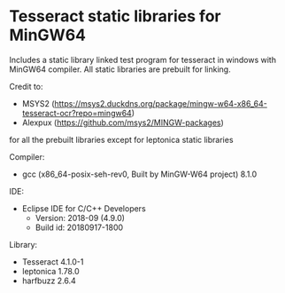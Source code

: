 # Tesseract static libraries for MinGW64
Includes a static library linked test program for tesseract in windows with MinGW64 compiler. All static libraries are prebuilt for linking. 

Credit to:
* MSYS2 (https://msys2.duckdns.org/package/mingw-w64-x86_64-tesseract-ocr?repo=mingw64)
* Alexpux (https://github.com/msys2/MINGW-packages) 

for all the prebuilt libraries except for leptonica static libraries

Compiler: 
- gcc (x86_64-posix-seh-rev0, Built by MinGW-W64 project) 8.1.0

IDE: 
* Eclipse IDE for C/C++ Developers
	* Version: 2018-09 (4.9.0)
	* Build id: 20180917-1800

Library: 
* Tesseract 4.1.0-1
* leptonica 1.78.0
* harfbuzz 2.6.4

